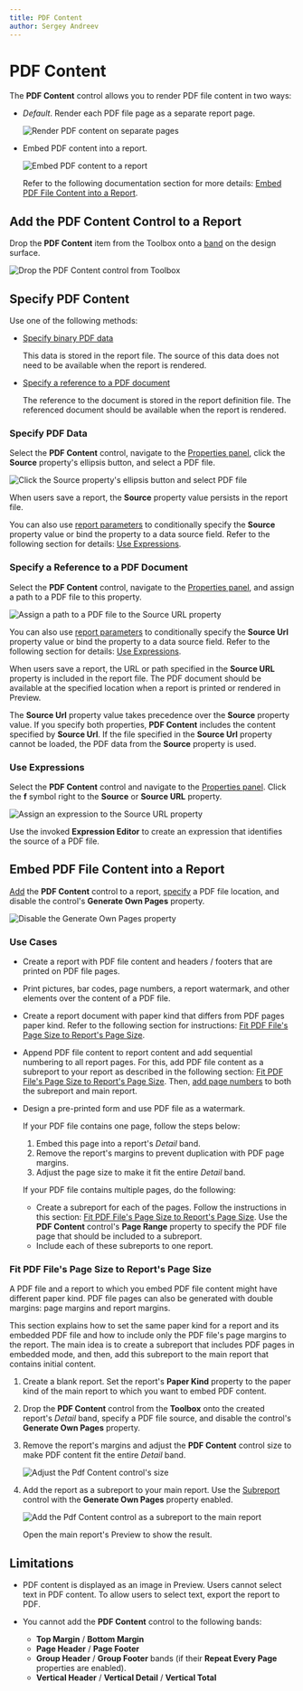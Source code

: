 ```yaml
---
title: PDF Content
author: Sergey Andreev
---
```


# PDF Content

The **PDF Content** control allows you to render PDF file content in two ways:

* *Default*. Render each PDF file page as a separate report page.
    
    ![Render PDF content on separate pages](../../../../images/eurd-web-pdf-content-diagram.png)

* Embed PDF content into a report.

    ![Embed PDF content to a report](../../../../images/xrpdfcontent-generate-own-pages-on.png)

    Refer to the following documentation section for more details: [Embed PDF File Content into a Report](#embed-pdf-file-content-into-a-report).

## Add the PDF Content Control to a Report

Drop the **PDF Content** item from the Toolbox onto a [band](../../introduction-to-banded-reports.md) on the design surface.

![Drop the PDF Content control from Toolbox](../../../../images/xrpdfcontent-drop-from-toolbox.png)

## Specify PDF Content

Use one of the following methods:

* [Specify binary PDF data](#specify-pdf-data)

    This data is stored in the report file. The source of this data does not need to be available when the report is rendered.

* [Specify a reference to a PDF document](#specify-a-reference-to-a-pdf-document)

    The reference to the document is stored in the report definition file. The referenced document should be available when the report is rendered.

### Specify PDF Data

Select the **PDF Content** control, navigate to the [Properties panel](../../report-designer-tools/ui-panels/properties-panel.md), click the **Source** property's ellipsis button, and select a PDF file.

![Click the Source property's ellipsis button and select PDF file](../../../../images/xrpdfcontent-source-ellipsis.png)

When users save a report, the **Source** property value persists in the report file.

You can also use [report parameters](../../shape-report-data/use-report-parameters.md) to conditionally specify the **Source** property value or bind the property to a data source field. Refer to the following section for details: [Use Expressions](#use-expressions).

### Specify a Reference to a PDF Document

Select the **PDF Content** control, navigate to the [Properties panel](../../report-designer-tools/ui-panels/properties-panel.md), and assign a path to a PDF file to this property.

![Assign a path to a PDF file to the Source URL property](../../../../images/xrpdfcontent-sourceurl-ellipsis.png)

You can also use [report parameters](../../shape-report-data/use-report-parameters.md) to conditionally specify the **Source Url** property value or bind the property to a data source field. Refer to the following section for details: [Use Expressions](#use-expressions).

When users save a report, the URL or path specified in the **Source URL** property is included in the report file. The PDF document should be available at the specified location when a report is printed or rendered in Preview.

The **Source Url** property value takes precedence over the **Source** property value. If you specify both properties, **PDF Content** includes the content specified by **Source Url**. If the file specified in the **Source Url** property cannot be loaded, the PDF data from the **Source** property is used.

### Use Expressions

Select the **PDF Content** control and navigate to the [Properties panel](../../report-designer-tools/ui-panels/properties-panel.md). Click the **f** symbol right to the **Source** or **Source URL** property.

![Assign an expression to the Source URL property](../../../../images/xrpdfcontent-sourceurl-expression.png)

Use the invoked **Expression Editor** to create an expression that identifies the source of a PDF file.

## Embed PDF File Content into a Report

[Add](#add-the-pdf-content-control-to-a-report) the **PDF Content** control to a report, [specify](#specify-pdf-content) a PDF file location, and disable the control's **Generate Own Pages** property.

![Disable the Generate Own Pages property](../../../../images/disable-generate-own-pages-property.png)

### Use Cases

* Create a report with PDF file content and headers / footers that are printed on PDF file pages.

* Print pictures, bar codes, page numbers, a report watermark, and other elements over the content of a PDF file.

* Create a report document with paper kind that differs from PDF pages paper kind. Refer to the following section for instructions: [Fit PDF File's Page Size to Report's Page Size](#fit-pdf-files-page-size-to-reports-page-size).

* Append PDF file content to report content and add sequential numbering to all report pages. For this, add PDF file content as a subreport to your report as described in the following section: [Fit PDF File's Page Size to Report's Page Size](#fit-pdf-files-page-size-to-reports-page-size). Then, [add page numbers](../../add-navigation/add-page-numbers.md) to both the subreport and main report. 

* Design a pre-printed form and use PDF file as a watermark.

    If your PDF file contains one page, follow the steps below:
    
    1. Embed this page into a report's *Detail* band.
    2. Remove the report's margins to prevent duplication with PDF page margins.
    3. Adjust the page size to make it fit the entire *Detail* band.

    If your PDF file contains multiple pages, do the following:
    * Create a subreport for each of the pages. Follow the instructions in this section: [Fit PDF File's Page Size to Report's Page Size](#fit-pdf-files-page-size-to-reports-page-size). Use the **PDF Content** control's **Page Range** property to specify the PDF file page that should be included to a subreport.
    * Include each of these subreports to one report.

### Fit PDF File's Page Size to Report's Page Size

A PDF file and a report to which you embed PDF file content might have different paper kind. PDF file pages can also be generated with double margins: page margins and report margins. 

This section explains how to set the same paper kind for a report and its embedded PDF file and how to include only the PDF file's page margins to the report. The main idea is to create a subreport that includes PDF pages in embedded mode, and then, add this subreport to the main report that contains initial content.

1. Create a blank report. Set the report's **Paper Kind** property to the paper kind of the main report to which you want to embed PDF content.

2. Drop the **PDF Content** control from the **Toolbox** onto the created report's _Detail_ band, specify a PDF file source, and disable the control's **Generate Own Pages** property.

3. Remove the report's margins and adjust the **PDF Content** control size to make PDF content fit the entire *Detail* band.

    ![Adjust the Pdf Content control's size](../../../../images/xrpdfcontent-adjust-size.png)

4. Add the report as a subreport to your main report. Use the [Subreport](subreport.md) control with the **Generate Own Pages** property enabled.

    ![Add the Pdf Content control as a subreport to the main report](../../../../images/xrpdfcontent-add-as-subreport.png)

    Open the main report's Preview to show the result.

## Limitations

* PDF content is displayed as an image in Preview. Users cannot select text in PDF content. To allow users to select text, export the report to PDF.

* You cannot add the **PDF Content** control to the following bands:
    * **Top Margin** / **Bottom Margin**
    * **Page Header** / **Page Footer**
    * **Group Header** / **Group Footer** bands (if their **Repeat Every Page** properties are enabled).
    * **Vertical Header** / **Vertical Detail** / **Vertical Total**